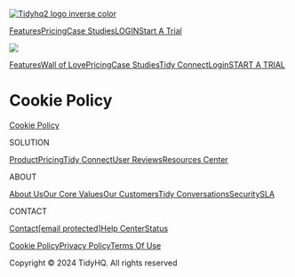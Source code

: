 [![Tidyhq2 logo inverse color](https://cdn.prod.website-files.com/5b43b3614a052736729f16dd/5b61f39af40d761db3e52d16_TidyHQ_2.png)](https://www.tidyhq.com/old-home)

[Features](https://www.tidyhq.com/features)[Pricing](https://www.tidyhq.com/pricing-legacy)[Case Studies](https://www.tidyhq.com/case-studies)[LOGIN](https://accounts.tidyhq.com/)[Start A Trial](https://accounts.tidyhq.com/onboarding/new?source=tc&ref=thq-marketing-site)

[![](https://cdn.prod.website-files.com/5b43b3614a052736729f16dd/669df6f58fc2c5576b8aa74e_Black%20logo2.png)](https://www.tidyhq.com/)

[Features](https://www.tidyhq.com/features)[Wall of Love](https://www.tidyhq.com/love)[Pricing](https://www.tidyhq.com/pricing)[Case Studies](https://www.tidyhq.com/case-studies)[Tidy Connect](https://tidyconnect.io/)[Login](https://accounts.tidyhq.com/)[START A TRIAL](https://accounts.tidyhq.com/onboarding/new?source=tc&ref=thq-marketing-site)

Cookie Policy
=============

[Cookie Policy](https://www.iubenda.com/privacy-policy/8184666/cookie-policy "Cookie Policy")

SOLUTION

[Product](https://www.tidyhq.com/features)[Pricing](https://www.tidyhq.com/pricing)[Tidy Connect](https://tidyconnect.io/)[User Reviews](https://www.capterra.com/p/128190/TidyHQ/)[Resources Center](https://support.tidyhq.com/)

ABOUT

[About Us](https://www.tidyhq.com/about-us)[Our Core Values](https://www.tidyhq.com/our-core-values)[Our Customers](https://www.tidyhq.com/case-studies)[Tidy Conversations](https://www.tidyhq.com/conversations)[Security](https://www.tidyhq.com/security)[SLA](https://www.tidyhq.com/sla)

CONTACT

[Contact](https://www.tidyhq.com/contact-us)[\[email protected\]](https://www.tidyhq.com/cdn-cgi/l/email-protection)[Help Center](https://support.tidyhq.com/)[Status](https://status.tidyhq.com/)

[](https://www.facebook.com/TidyHQ)[](https://twitter.com/tidyhqapp)[](https://www.linkedin.com/company/tidyhq/)

[Cookie Policy](https://www.tidyhq.com/cookie-policy)[Privacy Policy](https://www.tidyhq.com/privacy)[Terms Of Use](https://www.tidyhq.com/terms-of-service)

Copyright © 2024 TidyHQ. All rights reserved